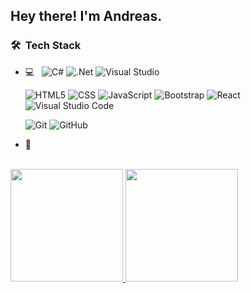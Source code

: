 
<h2> Hey there! I'm Andreas.</h2>

<h3> 🛠 &nbsp;Tech Stack</h3>

- 💻 &nbsp;
  ![C#](https://img.shields.io/badge/c%23-%23239120.svg?style=for-the-badge&logo=c-sharp&logoColor=white)
  ![.Net](https://img.shields.io/badge/.NET-5C2D91?style=for-the-badge&logo=.net&logoColor=white)
  ![Visual Studio](https://img.shields.io/badge/Visual%20Studio-5C2D91.svg?style=for-the-badge&logo=visual-studio&logoColor=white)

  ![HTML5](https://img.shields.io/badge/-HTML5-333333?style=flat&logo=HTML5)
  ![CSS](https://img.shields.io/badge/-CSS-333333?style=flat&logo=CSS3&logoColor=1572B6)
  ![JavaScript](https://img.shields.io/badge/-JavaScript-333333?style=flat&logo=javascript)
  ![Bootstrap](https://img.shields.io/badge/-Bootstrap-333333?style=flat&logo=bootstrap&logoColor=563D7C)
  ![React](https://img.shields.io/badge/-React-333333?style=flat&logo=react)
  ![Visual Studio Code](https://img.shields.io/badge/-Visual%20Studio%20Code-333333?style=flat&logo=visual-studio-code&logoColor=007ACC)


  ![Git](https://img.shields.io/badge/-Git-333333?style=flat&logo=git)
  ![GitHub](https://img.shields.io/badge/-GitHub-333333?style=flat&logo=github)
- 🔧 &nbsp;




<br/>


<a href="https://github.com/andols-dev">
  <img height="180em" src="https://github-readme-stats.vercel.app/api?username=andols-dev&theme=buefy&show_icons=true" />
  <img height="180em" src="https://github-readme-stats.vercel.app/api/top-langs/?username=andols-dev&theme=buefy&layout=compact" />
</a>
